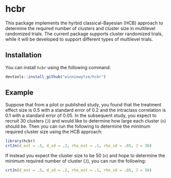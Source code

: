
# hcbr

<!-- badges: start -->
<!-- badges: end -->

This package implements the hyrbid classical-Bayesian (HCB) approach to determine the
required number of clusters and cluster size in multilevel randomized trials.
The current package supports cluster randomized trials, while it will be developed
to support different types of multilevel trials. 

## Installation

You can install `hcbr` using the following command:

``` r
devtools::install_github("winniewytse/hcbr")
```

## Example

Suppose that from a pilot or published study, you found that the treatment effect size
is 0.5 with a standard error of 0.2 and the intraclass correlation is 0.1 with a 
standard error of 0.05. In the subsequent study, you expect to recruit 30 clusters (`J`) and would like to determine how large each cluster (`n`) should be. Then you can run the 
following to determine the minimum required cluster size using the HCB approach:

``` r
library(hcbr)
crtJn(d_est = .5, d_sd = .2, rho_est = .1, rho_sd = .05, J = 30)
```

If instead you expect the cluster size to be 50 (`n`) and hope to determine the minimum
required number of cluster (`J`), you can run the following:

``` r
crtJn(d_est = .5, d_sd = .2, rho_est = .1, rho_sd = .05, J = 50)
```



